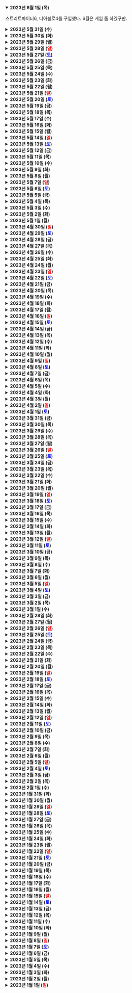 <details open>
    <summary><b>2023년 6월 1일 (목)</b></summary>
        <p>스트리트파이터6, 디아블로4를 구입했다. 6월은 게임 좀 하겠구만.</p>
</details>
<details>
    <summary><b>2023년 5월 31일 (수)</b></summary>
        <p>업무 실수로 인해 대표에게 혼이 났는데, 과거만큼 마음에 상처가 되지 않았다. 조코 윌링크가 말한 극한의 오너십, 데이비드 고긴스의 Get the fuck over it, move past it을 떠올리며 개인적인 공격으로 받아들이지 않으려 하니 큰 도움이 되었다.</p>
        <p>그냥 뭔가가 잘못된 것이고, 난 그 잘못을 수정했고, 다음 업무로 넘어가면 되는거다.</p>
</details>
<details>
    <summary><b>2023년 5월 30일 (화)</b></summary>
        <p>🎬 크리드 - 나는 영화 '록키'를 보고 자란 세대가 아니지만, 그런 내가 봐도 충분히 즐길 수 있는 작품이었다. 중간에 유치장 장면에서는 눈물도 꽤 났다. 감동적이고 깔끔한 복싱 영화. '록키' 설정을 조금 알고 보면 더 재밌다.</p>
        <p>🎬 무사 쥬베이 - 순수 엔터테인먼트. 심플한 스토리와 액션이 딱 좋았다.</p>
</details>
<details>
    <summary><b>2023년 5월 29일 (월)</b></summary>
        <ol>
            <li>어제는 6시간 이상 운전하여 집에 왔다. 비와 안개가 자욱한 도로였지만, 전혀 긴장되지 않았다. 렌트카 반납도 무사히했고, 모든게 깔끔.</li>
            <li>비가 오기 전에 달리고 오자.</li>
            <li>오늘은 글을 쓰고 그림을 그리자. 가계부를 정리하자.</li>
            <li>영화를 몇 개 봐야겠다.</li>
        </ol>
</details>
<details>
    <summary><b>2023년 5월 28일 (<text style="color:red">일</text>)</b></summary>
        <p>어제는 강행군이었다.</p>
        <ul>
            <li>약 2시에 함안 무진정 호수에 도착. 주차대란으로 정신 나갈뻔.</li>
            <li>본격 축제는 7시 시작이어서 약 5시간을 보내야하는 상황. 책을 가져가서 다행이었음.</li>
            <li>푸드트럭 줄의 기본 대기시간이 30분이라 기회는 그냥 1번 뿐이었다. 아이스아메리카노, 아이스 히비스커스, 소떡소떡.</li>
            <li>화장실 줄도 30분~1시간 대기여서 그냥 포기.</li>
            <li>날씨는 다행히 선선한 바람이 부는 흐린 날이라, 낙화놀이를 보기엔 이상적이었다.</li>
            <li>7시 예정인 낙화놀이가 5시 시작으로 변경됨. 사람이 워낙 많이 몰려 안전사고가 일어날까봐 내린 조치였다.</li>
            <li>낙화놀이는 불씨가 떨어지는 걸 즐기는 축제라, 해가 떨어지고 어두워야 예쁘다. 그러나 안전사고를 우려해 5시부터 점화를 시작.</li>
            <li>덕순이와 나의 위치는 언덕위 좁은 공간. 모두가 콩나물 시루였다.</li>
            <li>그러다 밝은 대낮의 낙화놀이는 역시 좀 아니라고 느꼈는지, 점화를 중단하고 7시에 재개하겠다는 발표가 있었음. 일부는 허탈, 일부는 환호. 나의 기분도 반반이었음.</li>
            <li>7시까지 콩나물 시루상태 지속. 중간에 앉기는 했지만 정말 좁았다.</li>
            <li>7시즈음하여 점화 시작. 점화해야할 낙화가 워낙 많아 불을 다 붙이는데만 1시간 가까이 걸렸다.</li>
            <li>불씨가 떨어지는 게 보이기는 하는데 엄청 미미하여 '뭐지?' 같은 불안감 엄습.</li>
            <li>하지만 점화하는 아저씨들이 어리둥절하는 모습을 보이지 않았기 때문에 일단 믿음.</li>
            <li>8시가 넘어가고 어둑어둑해지자 낙화놀이의 아름다움이 보이기 시작. 불씨가 꽃가루처럼 날아가기도 하고, 파도처럼 넘실대기도 한다.</li>
            <li>시간이 지나면서 무진정 호수 일대가 파도치는 불씨로 꽉 차게 된다. 장관. 아름다웠다. 닥터 스트레인지가 포털을 열 때 생기는 불씨들이 호수 전체를 뛰어다니는 모습.</li>
            <li>다리도 아프고 목도 마른 상태였지만, 불꽃의 파도에 몰입했다. 기다린 보람이 있었다.</li>
            <li>9시즈음 행사 종료. 다행히 안전사고 없이 무사히 마무리되었다.</li>
            <li>드디어 화장실 타임. 주차해놓은 함안역까지 걸어가 화장실에 갔지만... 덕순이의 여자화장실 대기시간 30분. 남자화장실은 줄 없음.</li>
            <li>각자 화장실 해결하고 드디어 숙소로 출발했지만... 만 명이 넘는 인파가 주차장을 빠져나가려고 하니 당연히 지옥 정체.</li>
            <li>어찌어찌하여 밤 11시에 숙소 도착. 편의점에서 삼각김밥 사서 간단히 요기. 더운물 샤워로 피로회복.</li>
            <li>급한 업무 알림이 와서 슬랙 메시지 확인. 업무 시작.</li>
            <li>자정이 되서 업무 마무리.</li>
            <li>쓰러져 잠.</li>
        </ul>
</details>
<details>
    <summary><b>2023년 5월 27일 (<text style="color:blue">토</text>)</b></summary>
        <ol>
            <li>마산 바다의 짠내가 시큼하고 좋다.</li>
            <li>바다 보면서 아침도 먹고, 운동도 하자.</li>
            <li>Arc 브라우저의 신기능이 너무 파괴적이고 매력적이다. 'Make your own internet'이라니 문구 참 잘 지었다.</li>
        </ol>
</details>
<details>
    <summary><b>2023년 5월 26일 (금)</b></summary>
        <p>어제는 약 15시간 일한듯 싶다. 에너지를 모두 써버렸지만, 그래도 할 건 다 해냈다. 기쁘다. 오늘은 덕순이와 함안으로 여행을 간다.</p>
</details>
<details>
    <summary><b>2023년 5월 25일 (목)</b></summary>
        <p>사내도서관이 문을 닫아서 슬프다.</p>
</details>
<details>
    <summary><b>2023년 5월 24일 (수)</b></summary>
        <ol>
            <li>가디언즈 오브 갤럭시3 3회차를 봤는데, 역시나 재밌었다. 새롭게 발견하는 요소가 계속 있었다. 전혀 지루하지 않았다. 멋진 이야기.</li>
            <li>몰입하자. 몰입!</li>
            <li>내 안의 찌질한 모습에게 이름을 붙여줘야하는데 뭐라고 붙여야할지 고민 중.</li>
            <li>수염을 순방향으로 깎아보자.</li>
        </ol>
</details>
<details>
    <summary><b>2023년 5월 23일 (화)</b></summary>
        <p>돈의 역사에 대한 수업을 들었는데 꿀잼. 기본 회계도 꿀잼.</p>
</details>
<details>
    <summary><b>2023년 5월 22일 (월)</b></summary>
        <p>🎮 라이즈 오브 더 툼 레이더 - 클리셰로 가득한 게임인데 그 클리셰가 워낙 뛰어나게 엮여있어 지루할 틈이 없었다. 클리셰가 잘 작동하려면 '얼마나 실감 나느냐'가 핵심인 것 같다. 예측 가능한 이야기였지만 워낙 실감 나니 빠져들었다. 그리고 한국어 더빙인 점이 최고.</p>
</details>
<details>
    <summary><b>2023년 5월 21일 (<text style="color:red">일</text>)</b></summary>
        <p>달리기는 거의 5년 만인 듯?</p>
        <ul>
            <li>약 7km 뛴 것 같다.</li>
            <li>중간에 2분 정도 걷긴 했지만 할만했다!</li>
            <li>다음에는 허벅지 스트레칭 제대로 하고 달리면 더 괜찮을 듯.</li>
            <li>기록을 조금씩 줄여보자.</li>
        </ul>
</details>
<details>
    <summary><b>2023년 5월 20일 (<text style="color:blue">토</text>)</b></summary>
        <p>달리기 트레이닝을 조금씩 해볼 계획.</p>
</details>
<details>
    <summary><b>2023년 5월 19일 (금)</b></summary>
        <p>노카페인 챌린지를 함께할 동료를 한 명 얻었다. 같이 하니 모멘텀이 생겨 좋다.</p>
</details>
<details>
    <summary><b>2023년 5월 18일 (목)</b></summary>
        <p>반팔만 입고 다녀도 충분하다니!</p>
</details>
<details>
    <summary><b>2023년 5월 17일 (수)</b></summary>
        <p>어제는 숙취가 있어서 쉬엄쉬엄 일하려고 했는데 그럴 수 없었다. 역시 고통은 한꺼번에 몰아쳐야 제 맛.</p>
</details>
<details>
    <summary><b>2023년 5월 16일 (화)</b></summary>
        <p>정말 멋진 사람들. 크으.</p>
</details>
<details>
    <summary><b>2023년 5월 15일 (월)</b></summary>
        <p>나는 흐리고 으슬으슬한 정도의 날씨가 좋다. 하지만 이제 본격적으로 더워지려나보다.</p>
</details>
<details>
    <summary><b>2023년 5월 14일 (<text style="color:red">일</text>)</b></summary>
        <p>푹 잤다. 상쾌!!</p>
</details>
<details>
    <summary><b>2023년 5월 13일 (<text style="color:blue">토</text>)</b></summary>
        <p>📖 아날로그의 반격 - 디지털 만능주의인 현시점에서 읽으니 신선함이 가득. 사람이 아날로그를 벗어날 수 없는 것은, 사람 그 자체가 아날로그이기 때문이다. 디지털의 대부분은 아날로그의 시뮬레이션이다.</p>
        <ul>
            <li>아날로그 잡지는 디지털 잡지와 다르게 '완독의 충만감'과 '우연'을 제공한다. 옛날보다 쇠퇴할지언정 사라지지는 않을 것이다. 그리고 어떤 잡지는 크게 성장하고 있다.</li>
            <li>기성세대에게 필름 카메라는 그저 구시대의 유물이지만, 자라나는 세대에는 '사진을 찍으며 놀 수 있는 장난감'으로 받아들여진다.</li>
            <li>불완전성에는 매력이 있으며, 디지털에서는 이 매력을 찾아볼 수 없다.</li>
            <li>"디지털에 더 많이 노출된 세대일수록 디지털 테크놀로지에 매력을 덜 느꼈다." 어린 세대이니까 오히려 아날로그에서 신선함을 느낄 수 있다.</li>
            <li>아날로그에는 반드시 마찰이 발생하고, 마찰은 관계성을 낳는다. 관계성은 머신러닝과 알고리즘을 뛰어넘는다.</li>
            <li>디지털 시대의 사람들은 외롭다. 사람들은 친구도 원하지만 커뮤니티를 원한다. 오프라인에서 함께 웃고 떠들 수 있는 커뮤니티를 원한다.</li>
            <li>경제적 효과로만 보면 디지털이 아날로그를 늘 압도할 것이다. 하지만 정서면에서는 아날로그의 승리.</li>
            <li>아날로그의 단점은 그것이 무겁고, 공간을 차지하며 귀찮다는 것이다. 그것이 '해결해야 할 문제'라면 디지털 전환이 유리할 것이고, '느끼고 즐기고 싶은 것'이라면 아날로그 형태가 알맞을 것이다.</li>
        </ul>
        <p>나는 원래 아날로그 형태에 큰 가치를 두지 않던 사람이다. 아마 디지털의 힘과 속도에 매료되어서 그랬던 것 같다. 지금도 물건을 집에 들이는 것은 그다지 좋아하지 않는다. 공간을 차지하고 나의 정신을 흩트려놓는 것이 싫기 때문이다. 하지만 책은 웬만하면 종이 도서로 읽으려고 하며, 메모도 종이에 하는 것이 좋다(설령 이후에 디지털로 옮기더라도).</p>
        <p>디지털이냐 아날로그냐 분리해서 생각하는 것 자체가 무의미하다고 느낀다. 더 알맞은 형태로 활용하면 그만이다. 과거의 (디지털 만세를 외칠 때의) 모습을 반성한다. 둘은 공존할 수밖에 없으며 공존하는 것이 가장 좋다.</p>
</details>
<details>
    <summary><b>2023년 5월 12일 (금)</b></summary>
        <p>대한민국 PS 트로피 순위 1000위 안쪽으로 들어왔다! 그런데 1000위 안쪽으로 들어오니 확실히 순위 올라가는 게 점점 힘들어지고 있음.</p>
</details>
<details>
    <summary><b>2023년 5월 11일 (목)</b></summary>
        <ol>
            <li>찬물 샤워에 많이 익숙해졌다. 더 이상 덜덜 떨리지 않게 되었음. 다만 면도할 때는 따뜻한 물로 적신 다음에 해야 상처가 나지 않는다.</li>
            <li>어제는 무심코 커피를 한 잔 마셔버렸다. 다시 정신차린다.</li>
        </ol>
</details>
<details>
    <summary><b>2023년 5월 10일 (수)</b></summary>
        <p>🎬 엑스 마키나 - 개봉 당시에 보고 싶었지만 거진 10년이 지난 지금에서야 봤다. AI 시대인 지금의 눈으로 보면 SF적인 측면이 많지만, 그래도 생각할 거리는 있다. 그리고 엔딩에 씁쓸한 맛이 있어 마음에 들었다.</p>
</details>
<details>
    <summary><b>2023년 5월 9일 (화)</b></summary>
        <p>📖 어떻게 죽을 것인가 - 미국의 아툴 가완디라는 외과 의사가 쓴, 제목 그대로 어떻게 죽을 것인가에 대한 책. 제목만 보고 골랐는데, 예상외로 나에게 큰 감명을 주었고 배울 점이 많았다. '병은 무조건 고쳐야 하는 것이 아닐 수 있다'는 관점이 나에게 없었기 때문이다.</p>
        <ul>
            <li>현대 의학이 발전하면서, 갑작스럽게 죽음을 맞는 비율이 크게 줄었다.</li>
            <li>그러나 동시에, 병원 치료로 고통받으며 죽어가는 비율도 크게 늘었다.</li>
            <li>과연 온몸을 희생시켜 가면서까지 치료에 집착하다가 죽는 것이 올바른 방향인가에 대해 논의하는 책이다.</li>
            <li>단순히 '존엄사에 대해 찬성하는가 반대하는가'에 대한 문제가 아닌 것 같다. 약물이나 산소호흡기를 떼어 존엄사를 택하더라도, 그 존엄사까지 이르는 과정을 어떻게 만들어나갈 것인지도 생각해놓아야 한다.</li>
            <li>예를 들어 내가 걷기 힘들어하는 노인이라고 치자. 이 때, 강제로 휠체어에 앉혀 무릎을 보호할 것인가, 아니면 내 의지대로 걷다가 넘어져 무릎이 깨질 것인가? 의외로 후자를 선택하는 노인이 적지 않다는 것에 놀랐다.</li>
            <li>결국 우리는 늙어서도 삶에 대한 주도권을 놓고 싶지 않은 듯하다. 무릎이 깨지더라도 내 의지로 걷다가 깨지는 것은 감당할 수 있다는 것이다. 노인이라고 해서 (안전이라는 명분 아래) 모든 걸 통제당하는 삶에 순응하리라는 생각은 맞지 않는 듯하다. 넋이 나간채로 오래 살기보다는, 짧더라도 의미 있고 보람차게 살고 싶은 듯하다.</li>
            <li>나 또한 같은 마음이다. 내 무릎은 나 스스로가 판단하고 계획해 보호하고 싶다. 역시 강제당하는 것은 싫다.</li>
            <li>큰 병에 걸렸을 때, 회복이 힘들다고 판단될 때 어떤 결단을 내릴 것인지 미리미리 정해놔야겠다는 생각이 들었다. 그렇지 않으면 우왕좌왕 당황하게 되며, 내가 원하는 방향과 정반대의 형태로 죽음을 맞이할 수도 있다.</li>
            <li>죽음과 관련된 이야기는 아니지만, 이 책을 읽고 나서 하나 깨달은 것이 있다. 다른 사람의 조언, 참견, 오지랖, 잔소리가 왜 그렇게 듣기 싫은지에 대한 이해다. 결국 삶의 주도권을 빼앗기기 싫은 것이다. 자율성을 침해받고 싶지 않은 것이다. 설령 내가 잘못된 방향으로 나가고 있을지언정, 그 주도권을 뺏기는 것만큼은 죽도록 싫은 것이다.</li>
            <li>옛날 만화영화의 악당들이 하나같이 '세계정복'을 외쳤던 것도, 어린이들이 그 목표에 대해 의문을 품지 않았던 것도 '내 마음대로 하고 싶다'라는 자율성은 본능적으로 납득되기 때문이 아닐까.</li>
            <li>그러니 남들에게 조언하는 것은 생각하는 것보다 더 조심스러워야 하는 행위라고 느꼈다. 조언을 하는 것도 그 조언을 받아들일 준비가 된 사람에게만 효과적일 것이다. 그렇지 않은 사람에게 남들의 조언은 '내 자율성을 침해하는 행위' 그 이상 그 이하도 아닐 것이다.</li>
        </ul>
</details>
<details>
    <summary><b>2023년 5월 8일 (월)</b></summary>
        <p>게임에 '요약 플레이' 기능을 넣으면 어떨까 생각해 봤다. 아이디어를 정리해서 각각 브런치와 레딧에 업로드했고, 덕순이에게는 대면으로 설명을 해봤다. 브런치에서는 좋아요가 여러 개 달린 것 외에는 큰 반응은 없다. 레딧에서는 '정말 바보 같은 아이디어네'라는 댓글이 2개 달렸다. 덕순이는 이 아이디어를 무척 좋아했으며, 기꺼이 돈을 낼 의사가 있음을 밝혔다.</p>
        <p>'요약 플레이' 기능을 탑재하는 게임들이 몇 년 안에 나올 것 같은 예감이 든다.</p>
</details>
<details>
    <summary><b>2023년 5월 7일 (<text style="color:red">일</text>)</b></summary>
        <ul>
            <li>어제는 예정에 없었지만 가디언즈 오브 갤럭시 vol. 3를 두 번째로 봤다. 2회차임에도 불구하고 또다시 눈물이 그렁그렁.</li>
            <li>머리를 깎자.</li>
            <li>부모님들과 점심식사.</li>
            <li>물을 많이 마시자.</li>
        </ul>
</details>
<details>
    <summary><b>2023년 5월 6일 (<text style="color:blue">토</text>)</b></summary>
        <p>오늘은...</p>
        <ul>
            <li>글을 쓰자.</li>
            <li>그림을 그리자.</li>
            <li>분리수거를 하자.</li>
            <li>여행 계획을 세우자.</li>
        </ul>
</details>
<details>
    <summary><b>2023년 5월 5일 (금)</b></summary>
        <ol>
            <li>오늘은 쉬는 날! 친구들과 막걸리 먹기로 했...으나 비가 많이 온다고 해서 취소.</li>
            <li>🎬 가디언즈 오브 갤럭시 VOL. 3 - 명작까지의 느낌은 아니었지만, 그래도 '이게 마블이지' 정도의 느낌은 받을 수 있었다. 가오갤 시리즈가 유쾌하고 감동이고 성대하게 잘 마무리되었다는 느낌. 그리고 로켓의 과거 이야기가 가슴을 팍 찔렀다.</li>
        </ol>
</details>
<details>
    <summary><b>2023년 5월 4일 (목)</b></summary>
        <ol>
            <li>이제 아침 샤워는 찬물이다.</li>
            <li>규율이 핵심이다.</li>
        </ol>
</details>
<details>
    <summary><b>2023년 5월 3일 (수)</b></summary>
        <p>형이 적극적으로 다양한 즐거움을 찾아다니는 사람이 되어 좋다.</p>
</details>
<details>
    <summary><b>2023년 5월 2일 (화)</b></summary>
        <ol>
            <li>종합소득세 신고 완료.</li>
            <li>다음은 노카페인 챌린지 간다.</li>
        </ol>
</details>
<details>
    <summary><b>2023년 5월 1일 (월)</b></summary>
        <p>🎮 호라이즌 포비든 웨스트: 버닝 쇼어스 - 호라이즌2의 DLC. 그래픽이 너무 아름다웠고, 탐험의 재미가 쏠쏠했다. 빌런 스토리는 좀 뻔해서 지루했다. 캐릭터들은 현실감이 넘치는 대신 (캐릭터로서의 과장성이 부족해서인지) 매력도는 높지 않았다. 적당히 즐거웠음!</p>
</details>
<details>
    <summary><b>2023년 4월 30일 (<text style="color:red">일</text>)</b></summary>
        <ul>
            <li>오래된 서류와 명함은 버린다. 중요한 서류라면 스캔해놓는다.</li>
            <li>받은 청접장들도 정리한다.</li>
            <li>사서 즐겁게 읽었지만 더 이상 와닿지 않는 책들은 판매한다.</li>
            <li>사용하지는 않지만 괜찮은 전자제품은 모두 팔아버린다.</li>
            <li>팔기도 버리기도 애매한 잡동사니는 한 가방에 담아 당근마켓에 무료로 나눔한다.</li>
            <li>버리기 아깝지만 절대 먹지 않는 것들은 버린다. 제품 포장되어 있는 녀석들은 당근마켓에 무료로 나눔한다.</li>
            <li>필요 이상으로 많은 소모품(물티슈 등)은 당근마켓에 무료로 나눔한다.</li>
            <li>더 이상 몸에 맞지 않는 옷들은 정리한다.</li>
            <li>선물로 받았는데 절대 사용하지 않거나, 더 이상 감흥이 없는 것들은 (충분히 즐겼으니) 미련없이 버린다.</li>
            <li>사용하지 않지만 멀쩡한 옷걸이들은 세탁소에 갖다준다.</li>
            <li>휘갈긴 메모 중에 쓸만한 것들은 디지털로 옮기고, 나머지는 버린다.</li>
        </ul>
</details>
<details>
    <summary><b>2023년 4월 29일 (<text style="color:blue">토</text>)</b></summary>
        <p>🎮 Lara Croft GO - 툼레이더 시리즈의 주인공 라라 크로프트를 중심으로 하는 퍼즐게임(?). 바둑판처럼 짜여진 스테이지에서 머리를 써서 퍼즐을 풀어내 유물을 찾아내는 게임이다. 소소하게 재밌었음.</p>
</details>
<details>
    <summary><b>2023년 4월 28일 (금)</b></summary>
        <p>"정체가 불쾌한만큼 동적인 것은 매력적이다."</p>
</details>
<details>
    <summary><b>2023년 4월 27일 (목)</b></summary>
        <p>좋은 사람과 이야기하면서 힘을 얻었다.</p>
</details>
<details>
    <summary><b>2023년 4월 26일 (수)</b></summary>
        <p>📖 모르면 치과 마케팅 절대 하지마라! - </p>
        <p>제목 어그로에 끌려 읽은 책. 치과 마케팅은 다른 마케팅이랑 어떻게 다른가에 대한 의문이 조금 풀렸다.</p>
        <ul>
            <li>병원도 온라인 마케팅은 무조건 해야 한다. 모든 환자들은 병원을 가기 전에 검색한다.</li>
            <li>병원 광고에 대한 규제는 생각보다 까다롭다. 예를 들어 병원 방문 후기는 OK지만, 시술 후기는 규제에 걸린다. 병원 방문 포스팅에서 정작 시술 이야기는 안 하고 '인테리어가 깔끔해요' '원장님이 친절하세요' 같은 이야기만 하는 것은 이 이유 때문.</li>
            <li>치과에게 있어 어린이는 장기 매출원(계속 같은 치과 다님), 노인은 대형 매출원(임플란트)</li>
            <li>아파트 엘리베이터 거울 광고가 의외로 꿀이다. 주민의 48%가 '거울 광고를 본다'라고 답한 설문조사가 있다.</li>
            <li>SNS도 좋지만 그래도 국내는 아직 블로그 마케팅이 꼭 필요하다.</li>
            <li>병원 이름이 (신뢰성이 담긴 정보와 함께) 최대한 많이 노출되면 최고.</li>
            <li>그러나 원장님 자체가 (유튜브 채널, 인스타, TV 출연 등을 통해) 브랜드가 되면 더 최고.</li>
            <li>의사들도 마케팅 공부해야 하는 시대다.</li>
        </ul>
</details>
<details>
    <summary><b>2023년 4월 25일 (화)</b></summary>
        <ol>
            <li>호라이즌2 DLC 하기.</li>
            <li>봄 알레르기 때문에 안과 진료 받은 것 보험 처리하기.</li>
            <li>책 읽기.</li>
            <li>"Who's gonna carry the boats... and the logs!?"</li>
        </ol>
</details>
<details>
    <summary><b>2023년 4월 24일 (월)</b></summary>
        <p>🎬 영화 테트리스 - 예상치 못한 내용으로 가득한 작품. 테트리스는 미국의 자본주의와 소련의 공산주의가 크게 충돌하던 1980년대에 개발된 소련제 게임이다. 소련에서 만들어졌기 때문에 테트리스는 단순히 게임 상품이 아니었다. '국가의 지식이자 재산'이었다. 따라서 이를 해외에 판매하는 것은 국가가 개입되지 않으면 안 되는 일이었고, 영화는 이 게임의 판매권을 두고 둘러싼 온갖 역경, 배신, 거짓말, 정치를 다룬다. 동시에 게임에 대한 사랑과 순수함도 보여준다.</p>
        <p>게임 자체보다는 판매권에 대한 이야기가 주를 이루지만, 그래도 흥미진진하고 스릴 있고 쾌감이 있었다. 리스크를 감수하면서까지 무언가에 올인하는 모습은 언제 봐도 멋지다.</p>
</details>
<details>
    <summary><b>2023년 4월 23일 (<text style="color:red">일</text>)</b></summary>
        <p>📖 비상식적 성공 법칙 - 깨달음을 얻은 친구가 선물해 준 책. 기존 자기 계발서와는 조금 다르다. 더 현실적이고, 손에 잡히고, 알아먹기 쉽다.</p>
        <ul>
            <li>저자는 성공을 위해 악의 에너지가 필요하다고 한다. 여기에 내 해석을 더해보자면 '악이여도 상관없다'가 더 맞는 것 같다. 어쨌든 돈을 벌려면 에너지가 필요하고, 자기 검열을 하기에는 시간이 없다.</li>
            <li>이루어야 할 일, 해야 할 일은 글로 적어야 한다. 그렇지 않으면 행동하지 않게 되고 이루어지지 않는다. 세세한 것까지 다 써놔야 한다.</li>
            <li>자기 자신에게 직함을 부여하는 방법이 신선했다. '슈퍼 좋은 남편'이라고 마음속에 직함을 설정해 놓으면, 실제로 그 직함에 맞춰 아내에게 잘하게 된다는 이론이다. 정장을 입으면 티셔츠를 입었을 때보다 행동거지에 더 신경 쓰게 된다는 이야기와 일맥상통하는 듯.</li>
            <li>고자세 영업 이야기도 와닿았다. 실천하기는 힘든 영역이지만. NO인지 YES인지 빨리 판단하고 결정하는 것이 중요하다.</li>
            <li>돈에 대한 죄악감을 없애야 한다는 내용에 공감한다. 사실 돈뿐만이 아니다. 내가 해야 하는 것과 감정은 별개로 관리해야 한다. 해야 할 일은 해야 한다. 하기 싫어도 해야 하고 불편해도 해야 한다. 해야 한다면 해야 한다.</li>
            <li>'완벽한 건 없다'는 이야기에 100% 공감한다. 예전에 읽은 책에서 '완벽하게 만들어봤자 남들은 완벽하다고 느끼지 않는다'는 내용이 있었다. 결국 자기만족이라는 이야기였고, 그것이 항상 더 나은 결과를 보장하지 않는다는 내용이었다. 그럴 바엔 70~80점짜리 결과물을 팍팍 내놓는 쪽이 잘 될 확률이 높다.</li>
        </ul>
</details>
<details>
    <summary><b>2023년 4월 22일 (<text style="color:blue">토</text>)</b></summary>
        <p>어제는 영감 넘치는 하루였다. 깨달음을 얻은 친구에게 기쁜 마음을 담아 박수.</p>
</details>
<details>
    <summary><b>2023년 4월 21일 (금)</b></summary>
        <ol>
            <li>20대 때 함께 열심히 일했던 동료들과 만났다. 여전히 밝고 의욕 넘치는 사람들이라 좋다. 귀찮아서 미루는 사람들이 아니라 좋다.</li>
            <li>내가 10년 전에 가르쳤던 내용을 기반으로 성장한 사람을 보니 뿌듯하다.</li>
            <li>다행히 1차에서 멈췄다!</li>
        </ol>
</details>
<details>
    <summary><b>2023년 4월 20일 (목)</b></summary>
        <p>내가 귀국 후 가장 잘한 것 중 하나가 알뜰폰 요금제를 쓰기 시작했다는 것이다. 알뜰폰의 진화와 혜택이 대단하다.</p>
</details>
<details>
    <summary><b>2023년 4월 19일 (수)</b></summary>
        <p>🎬 머니 샷: 폰허브를 말하다 - 포르노 산업에는 생각보다 많은 이해관계자들이 얽혀있고, 각자 의견이 상충하고 있다는 점이 흥미로웠다. 그렇기에 문제해결이 특히 어렵다.</p>
</details>
<details>
    <summary><b>2023년 4월 18일 (화)</b></summary>
        <p>📖 영화를 빨리 감기로 보는 사람들 - 우리의 일상과 매우 맞닿아 있는 주제를 데이터와 인터뷰로 해석해 주어 큰 도움이 된 책.</p>
            <ul> 
                <li>정리영상, 배속감상, 건너뛰면서 보기 등 새롭게 등장한 시청 습관을 해석하고 탐구하는 내용.</li> 
                <li>나는 이렇게 많은 이들이 정리 영상과 배속감상으로 '작품을 원래 속도로 처음부터 끝까지 보는 것'을 대체하고 있는지 몰랐다. 일상다반사인 듯.</li> 
                <li>젊은 층 위주로 퍼진 습관이지만, 고 연령층도 안 하는 것은 아니다.</li>
                <li>덕질 문화가 퍼진 이유도 흥미로웠다. '개성 있는 사람이 되어야 한다'는 압박이 모두에게 작용하는 듯하다. 특히 SNS에서 내가 어떤 사람인지 한 방에 전달되어야 하는 환경에서는 더욱 그렇다. 인터넷이라는 공간에서 하나의 캐릭터가 되어야한다는 의식이 존재하는 듯.</li> 
                <li>작품에 대한 스포일러나 위키문서를 (감상 전) 미리 확인하는 사람도 많다고 한다. 실패하거나 놀라고 싶지 않은 마음의 작용.</li> 
                <li>나는 '귀멸의 칼날'을 보면서 굳이 대사로 일일이 설명해 주는 장면이 많아 거슬렸었는데, 그것도 다 이유가 있었다.</li> 
                <li>키워드는 '가성비'와 '소속감'.</li>
                <li>단순히 젊은 세대에게 일침을 날리는 것이 아닌, 왜 이런 습관이 등장했고 앞으로는 어떡할 것인지를 고민하는 내용이라 좋았다.</li> 
                <li>두껍지 않아서 읽기 좋다. 추천!</li>
            </ul>
</details>
<details>
    <summary><b>2023년 4월 17일 (월)</b></summary>
        <p>🎬 Beef 성난 사람들 - 웃긴 드라마 같아 보이길래 가볍게 시작했다가 예상치 못한 전개, 반전, 깊은 내용 등으로 놀라움이 계속되었다. 2023년을 사는 현재 시점에서 생각해볼 점이 많다.</p>
</details>
<details>
    <summary><b>2023년 4월 16일 (<text style="color:red">일</text>)</b></summary>
        <p>🎬 존 윅 4 - 영상미만으로도 눈돌아가는데, 시원시원한 액션이 너무 좋았다. 특히 도니 옌 캐릭터의 총+지팡이 액션이 끝내줬음.</p>
</details>
<details>
    <summary><b>2023년 4월 15일 (<text style="color:blue">토</text>)</b></summary>
        <ol>
            <li>하기 싫은 것과 해야하는 것을 분리한다.</li>
            <li>쿨병은 좋지 않다.</li>
            <li>황사 때문인가 눈이 종종 가렵다. 오늘 내리는 비가 황사 좀 씻어줬으면 좋겠다.</li>
        </ol>
</details>
<details>
    <summary><b>2023년 4월 14일 (금)</b></summary>
        <p>AutoGPT를 설치해서 써봤는데, 좀 충격.</p>
</details>
<details>
    <summary><b>2023년 4월 13일 (목)</b></summary>
        <p>오랜 인연의 친구가 한국에 놀러온다. 정말 오랜만에 서울 관광 좀 해야할듯.</p>
</details>
<details>
    <summary><b>2023년 4월 12일 (수)</b></summary>
        <p>📖 「気にしすぎな人クラブ」へようこそ - 굳이 직역하자면 '과민한 사람 클럽에 어서오세요' 정도겠지? 일본 여행 중 표지가 재밌어보여 산 책인데, 4컷만화가 섞여있는 구성이라 가볍게 읽기 좋았다. 역시 생각은 좀 덜 해도 된다. 저자가 오사카 출신이던데, 시끌벅적한 오사카 문화에서 자라느라 고생 좀 했을 것 같다.</p>
</details>
<details>
    <summary><b>2023년 4월 11일 (화)</b></summary>
        <p>아침에 공원 산책을 하니 기분도 좋아지고 일도 잘 된다.</p>
</details>
<details>
    <summary><b>2023년 4월 10일 (월)</b></summary>
        <p>📖 Never Finished - 데이비드 고긴스는 최고다. 그는 입으로 가르치지 않고 행동으로 보여준다. 그의 존재를 알게 되어 감사하다. 그 덕분에 자신감을 갖고 40대를 준비할 수 있을 것 같다.</p>
</details>
<details>
    <summary><b>2023년 4월 9일 (<text style="color:red">일</text>)</b></summary>
        <p>매뉴얼을 작성할 줄 아느냐 모르느냐는 은근 중요한 차이인 듯.</p>
</details>
<details>
    <summary><b>2023년 4월 8일 (<text style="color:blue">토</text>)</b></summary>
        <p>[디모데후서 1:7] 하나님이 우리에게 주신 것은 두려워하는 마음이 아니요 오직 능력과 사랑과 절제하는 마음이니</p>
</details>
<details>
    <summary><b>2023년 4월 7일 (금)</b></summary>
        <p>한 9시간 기절한 뒤 회복!</p>
</details>
<details>
    <summary><b>2023년 4월 6일 (목)</b></summary>
        <p>도쿄에서 좋은 추억 만들고 왔다. 다시 힘내서 일상으로 돌아오는 중. 일단 커피 한 잔 하자.</p>
</details>
<details>
    <summary><b>2023년 4월 5일 (수)</b></summary>
        <p>센다기 근처의 미사키라는 술집에서 한 잔 했는데, 손님이 우리밖에 없었다. 덕분에 사장님이랑 한참 떠들 수 있어서 즐거웠다. 음식도 훌륭했고. 취경(酔鯨・すいげい)이라는 술을 추천해주셔서 마셨는데 깔끔했음.</p>
</details>
<details>
    <summary><b>2023년 4월 4일 (화)</b></summary>
        <p>사람들 참 다양하게 산다.</p>
</details>
<details>
    <summary><b>2023년 4월 3일 (월)</b></summary>
        <p>어제의 즐거움 정리</p>
        <ol>
            <li>아침에 로비에서 조용히 일하며 몰입하는 것이 즐거웠다.</li>
            <li>오다이바의 유니콘 건담 실물을 봤다. 변신쇼도 봤다. '거대하다'는 느낌이 팍팍 전달되었음.</li>
            <li>EVO 대회가 풍성했다. 혼자서 방송을 보는 것과 다 같이 응원하며 보는 것은 느낌이 완전히 다르다.</li>
            <li>"잇~~떼미마쇼~~~!"로 유명한 격투게임 캐스터 Aru의 목소리를 현장에서 들었다. 격투게임에 딱 맞는 내용의 코멘트와 목소리가 찰떡궁합</li>
            <li>철권의 샤넬 선수를 만나서 사진을 찍었다. 기쁨.</li>
            <li>연어구이 정식, 생맥주, 닭꼬치구이 모두 맛있었다. 얻어먹어서 더 맛있었다. 술자리를 마무리하는 의미로 라면까지 먹었다. 과한 식탐이었지만 먹는 재미는 일품이었음.</li>
        </ol>
</details>
<details>
    <summary><b>2023년 4월 2일 (<text style="color:red">일</text>)</b></summary>
        <p>오늘의 일정:</p>
        <ol>
            <li>아침 정식 먹으러 가기.</li>
            <li>오다이바의 유니콘 건담 보러 가기.</li>
            <li>Evo Japan이라는 격투게임 대회를 구경하러 갈 예정. 세계최고의 철권 선수인 무릎(Knee) 선수가 우승하는 모습을 보고 싶었지만, 그는 안타깝게도 16강에서 떨어졌다. 응원할 선수가 없어져 약간 탈력.</li>
            <li>일본에 사는 친한 형과 만나 저녁 술자리.</li>
        </ol>
</details>
<details>
    <summary><b>2023년 4월 1일 (<text style="color:blue">토</text>)</b></summary>
        <p>일본에 왔다. 여기도 벚꽃이 예쁘다.</p>
</details>
<details>
    <summary><b>2023년 3월 31일 (금)</b></summary>
        <p>일의 폭풍은 한꺼번에 몰아쳐서 온다. 이건 정말 아무리 시간이 지나도 불변인 듯.</p>
</details>
<details>
    <summary><b>2023년 3월 30일 (목)</b></summary>
        <p>어제는 강행군이었다. 다행히 모든 것이 계획대로 잘 흘러갔고, 잠도 푹 잤다. 다시 일상.</p>
</details>
<details>
    <summary><b>2023년 3월 29일 (수)</b></summary>
        <p>🎮 스타워즈 제다이: 오더의 몰락 - 제다이 기사가 되어 제국에 대항하는 이야기. 전투와 탐험이 재밌었다. 스타워즈 세계관을 마음껏 돌아다닐 수 있다는 것도 해방감이 있었다. 스토리가 조금 유치했지만, 스타워즈는 그 유치한 맛이 좋은 듯.</p>
</details>
<details>
    <summary><b>2023년 3월 28일 (목)</b></summary>
        <p>내 할 일이나 잘하자.</p>
</details>
<details>
    <summary><b>2023년 3월 27일 (월)</b></summary>
        <ol>
            <li>쉬운 건 저렴하다.</li>
            <li>집 앞 벚꽃이 예쁘다.</li>
        </ol>
</details>
<details>
    <summary><b>2023년 3월 26일 (<text style="color:red">일</text>)</b></summary>
        <p>감동을 주는 결과물을 만들어내는 사람들은 정말 멋지다.</p>
</details>
<details>
    <summary><b>2023년 3월 25일 (<text style="color:blue">토</text>)</b></summary>
        <p>🎬 스즈메의 문단속 - 예쁘 그림, 멋있는 연출, 감동주는 이야기.</p>
</details>
<details>
    <summary><b>2023년 3월 24일 (금)</b></summary>
        <ol>
            <li>중간이 없어지고 있는 느낌이 거의 매주 새로고침되는 3월.</li>
            <li>글 기고하는 사람들과 모여 이런저런 이야기를 할 기회가 있었는데, 아주 유익했다. 배울 점 많은 똑똑한 사람들이었다.</li>
            <li>페이커 데뷔 10주년 광고판을 봤다. 페이커한테도 배울 점이 많다.</li>
            <li>"It's about the journey not the destination" 조금 오그라드는 말일 수 있지만 지금의 내게 꼭 필요했던 말. 우연이지만 들을 수 있어 큰 도움이 된다.</li>
            <li>월급날!</li>
        </ol>
</details>
<details>
    <summary><b>2023년 3월 23일 (목)</b></summary>
        <p>오랜만의 출근. 출근해서는 점심을 뭐 먹을지가 매번 고민이다.</p>
</details>
<details>
    <summary><b>2023년 3월 22일 (수)</b></summary>
        <p>단순한게 제일 어렵다.</p>
</details>
<details>
    <summary><b>2023년 3월 21일 (화)</b></summary>
        <p>오늘은 양고기를 먹는다.</p>
</details>
<details>
    <summary><b>2023년 3월 20일 (월)</b></summary>
        <p>성수동을 처음 가봤는데 멋이 가득했다. 그만큼 비싸기도 했다. 여행한 기분.</p>
</details>
<details>
    <summary><b>2023년 3월 19일 (<text style="color:red">일</text>)</b></summary>
        <p>원고 썸네일을 달리2로 열심히 생성했지만 마음에 들지 않았다. 시험 삼아 미드저니로 해보니 한 방에 해결됐다. 너무 차이 나서 조금 놀람.</p>
</details>
<details>
    <summary><b>2023년 3월 18일 (<text style="color:blue">토</text>)</b></summary>
        <p>전세빚을 다 갚았다! 상쾌하다.</p>
</details>
<details>
    <summary><b>2023년 3월 17일 (금)</b></summary>
        <p>Arc라는 새로운 브라우저를 써보고 있었는데 이 놈은 정말 마음에 든다. 프로덕트에 스며든 애정이 화면 너머로 느껴질 정도.</p>
</details>
<details>
    <summary><b>2023년 3월 16일 (목)</b></summary>
        <p>미팅도 운동도 없는 하루!</p>
</details>
<details>
    <summary><b>2023년 3월 15일 (수)</b></summary>
        <p>생산성 툴이 또 한 바가지 쏟아져 내렸다. 공부해야지.</p>
</details>
<details>
    <summary><b>2023년 3월 14일 (화)</b></summary>
        <p>마지막 추위인가? 춥다~</p>
</details>
<details>
    <summary><b>2023년 3월 13일 (월)</b></summary>
        <p>🎬 사우스파크 시즌 25 - 사우스파크를 티빙에서 볼 수 있다니 정말 격세지감이다. 여전히 바보 같은 이야기 투성이인데, 사회풍자가 기가 막혀서 덕순이와 한참을 웃었다.</p>
</details>
<details>
    <summary><b>2023년 3월 12일 (<text style="color:red">일</text>)</b></summary>
        <p>📖 Shape Up - Basecamp에서 발간한 e북/웹 콘텐츠. 서비스를 만드는 것에 대해 곱씹을 점이 많다. '너무 구체적이지도 않으면서 너무 모호하지도 않게'라는 철학이 유용해보인다.</p>
</details>
<details>
    <summary><b>2023년 3월 11일 (<text style="color:blue">토</text>)</b></summary>
        <p>Stable Diffusion으로 만든 'ANIME ROCK, PAPER, SCISSORS'라는 애니를 보았는데, 퀄리티가 대단했다. 중간중간 그림체의 일관성이 무너지는 순간이 있긴 했지만, 전체적으로 움직임이 부드러워서 그럭저럭 볼만했다. AI로 러프하게 만든 다음 인간 애니메이터가 다듬는 식이면 될 것 같았다. AI로 완성품을 만든다기보다는, 머릿속 아이디어를 빠르게 시각화해 콘셉트 테스트 속도를 올리는 용으로 딱 적절해 보였다.</p>
</details>
<details>
    <summary><b>2023년 3월 10일 (금)</b></summary>
        <p>오늘은 여기저기 볼일이 많아 서울로 고고!</p>
</details>
<details>
    <summary><b>2023년 3월 9일 (목)</b></summary>
        <p>공허가 판치는 시대에 자기 할 말 뜨겁게 뱉어내는 열정적인 모습을 보면 눈물이 다 난다.</p>
</details>
<details>
    <summary><b>2023년 3월 8일 (수)</b></summary>
        <p>운전을 거의 한 5시간 한 듯? 피곤하다!</p>
</details>
<details>
    <summary><b>2023년 3월 7일 (화)</b></summary>
        <p>어제는 정말 최고로 알차게 보낸 듯. 기계였다.</p>
        <ol>
            <li>아침 식사.</li>
            <li>일반 업무.</li>
            <li>운동 및 샤워.</li>
            <li>B형 간염 예방주사 맞기.</li>
            <li>일반 업무.</li>
            <li>게임.</li>
            <li>점심 식사.</li>
            <li>미팅 2건.</li>
            <li>코딩 업무.</li>
            <li>저녁 식사.</li>
            <li>설거지.</li>
            <li>부모님과 통화.</li>
            <li>글 마무리.</li>
            <li>급한 업무 해결.</li>
            <li>메일함 전부 비우기.</li>
            <li>게임.</li>
        </ol>
</details>
<details>
    <summary><b>2023년 3월 6일 (월)</b></summary>
        <p>최근 일에 매몰되어 있어서 그런지 기분이 좀 다운된 상태였다. 다행히 어제부터 조금씩 회복되고 있다. 나는 내 할 일 하면 되고 최선을 다하면 된다.</p>
</details>
<details>
    <summary><b>2023년 3월 5일 (<text style="color:red">일</text>)</b></summary>
        <p>어린애처럼 일단 해보기. 아무렇게나 만져보고 부셔보기. 일단 생각하지 말고 느낌만으로 접근해보기. 마시멜로 탑 게임에서 평균 어른들보다 높은 탑을 쌓아올린 어린애들을 기억하기.</p>
</details>
<details>
    <summary><b>2023년 3월 4일 (<text style="color:blue">토</text>)</b></summary>
        <p>눈치볼 것 없이 난 내 할 일 한다.</p>
</details>
<details>
    <summary><b>2023년 3월 3일 (금)</b></summary>
        <p>고구마 씻고 썰고 통에 넣는 작업이 세상에서 제일 귀찮다. 별 것도 아니지만.</p>
</details>
<details>
    <summary><b>2023년 3월 2일 (목)</b></summary>
        <p>회사 내에서 큰 프로젝트가 시작되는 날이라 정신 바짝 차려야한다.</p>
</details>
<details>
    <summary><b>2023년 3월 1일 (수)</b></summary>
        <p>3.1절 휴일에 내가 해야할 일은? 마감~</p>
</details>
<details>
    <summary><b>2023년 2월 28일 (화)</b></summary>
        <p>원래는 전세금대출을 갚을 생각이 없었는데(이율이 원체 낮았음), 쑥쑥 오르는 걸 보니 이제는 갚을 때가 온 것 같다.</p>
</details>
<details>
    <summary><b>2023년 2월 27일 (월)</b></summary>
        <p>가속노화를 막아야 한다. 잠을 규칙적으로 잘 자고, 쾌락적인 음식 최대한 피하고, 중독적인 디지털 콘텐츠 소비를 자제해야 한다. 과거에는 불편한 환경 덕분에(?) 몸의 자생력이 (100%는 아니더라도) 자동으로 가꾸어졌다. 하지만 이제는 몸을 파괴하는 것이 일상이고 예능이다. 나도 모르게 가꾸어질 일이 점점 줄어드니 알아서 챙기는 수밖에. 안 그러면 노화의 속도도 그 어느 세대보다 빨라진다.</p>
</details>
<details>
    <summary><b>2023년 2월 26일 (<text style="color:red">일</text>)</b></summary>
        <p>🎬 서치 2 - 반전의 반전의 반전으로 가득한 영화. 애플 기기 홍보 영화. 실감나는 긴장감이 계속 이어지는 영화.</p>
</details>
<details>
    <summary><b>2023년 2월 25일 (<text style="color:blue">토</text>)</b></summary>
        <p>📖 삶의 목적을 찾는 45가지 방법 - 뉴스에서도 여러번 소개된, ChatGPT를 활용해 단 7일만에 완성한 책. "AI는 인간을 이해하고 감동을 만들어 줄, 인생의 철학을 담은 책의 저자가 될 수 있을까?"라는 의문을 갖고 탄생한 작품. 출판사는 스노우폭스북스라는 곳이며, 기획은 사람, 글 쓰는 건 ChatGPT가 맡아 제작되었다. 편집도 최대한 AI의 느낌을 지우지 않기 위해 10% 이내만 했다고 한다. 궁금하니 사서 읽었는데, 결론부터 말하면 조금 실망스러웠다.</p>
        <ol>
            <li>책의 문장 구조가 단조롭고 단조롭다. "~해야한다" "~하라" 같은 문장이 줄줄이 이어진다. 영감을 준다기보다는 잔소리하는 느낌에 가까웠다.</li> 
            <li>재밌는 비유를 하거나, 역으로 질문을 하거나, 반전을 주는 재미가 없었다.</li>
            <li>공감을 주거나 예시/근거가 되는 내용이 빈약했다.</li>
            <li>가끔 말투가 바뀌는 게 귀여웠다. (예: "~이다"라고 하다가 "~입니다"로 바뀔때가 있음)</li>
            <li>'어떤 사람이 썼는지'가 생각보다 중요하다는 것을 느꼈다. 사람이 쓴 글이 아니다 보니까 내용에 무게가 느껴지지 않았다. 책 제목이 '삶의 목적을 찾는 45가지 방법'이면 자신이 어떤 경험을 통해 그 방법을 찾아냈는지 스토리가 있을 법한데 그게 없으니 호소력이 없었다. 같은 이야기라도 전달자가 누구냐에 따라 다르게 느껴지기 마련인데, AI가 전달자이니 무색무취.</li>
            <li>집필을 전부 ChatGPT에게 맡겨서 내용이 아쉬운거지, 책이라는 틀은 잘 갖춰져 있었다. 실제 작가가 ChatGPT를 도구로 사용해 집필 과정을 개선하는 것은 충분히 가능할 것 같다.</li>
            <li>읽고 나서는 책값이 아까웠는데, 인세 수익은 모두 튀르키예 지진피해 성금으로 사용된다고 하니 괜찮아졌음.</li>
        </ol>
</details>
<details>
    <summary><b>2023년 2월 24일 (금)</b></summary>
        <p>실수로 알람을 끄고 잤는데 정확히 알람이 울려야했을 시간에 눈을 떴다. 몸 적응력 뭐냐.</p>
</details>
<details>
    <summary><b>2023년 2월 23일 (목)</b></summary>
        <p>📖 Can't Hurt Me - 전 네이비씰 데이브드 고긴스의 자서전. 2018년에 발간되었고, 총 400만부 이상 팔린 뉴욕타임즈 베스트셀러이다.</p>
        <p>나는 이 사람을 유튜브에 올라온 한 인터뷰에서 우연히 보게 되었는데, 역경에 집착하는 모습이 인상적이어서 이후로도 그의 메시지를 계속 찾아보게 되었다. 듣다보니 계속 빠져들었고, 이번에 아예 자서전을 구입해 읽었다.</p>
        <p>그의 삶은 어린 시절부터 고통의 연속이었다. 화풀이로 가족들에게 폭력을 휘두르는 아버지, 학교 숙제할 시간도 없이 일해야 하는 가족 사업, 주변인들의 죽음, 가난, 흑인이라 받는 인종차별, 이혼, 심장에 난 구멍 등 그에게 행복을 누릴 여유 같은 건 없었다. 고통은 그를 절대 놔주지 않았다.</p>
        <p>하지만 현재의 그는 강인한 삶을 산다. 그는 고통을 뿌리뽑거나 벗어나려하지 않는다. 고통을 원동력으로 삼는다. 변태가 아닐까 싶을 정도로 과하게 고통을 추구할 때도 있다. 보는 사람 입장에서는 "왜 그렇게까지?"라는 의문이 들곤 한다. 결국엔 자신을 끝없이 단련해야한다는 주문인 것 같다. 다행히 그는 무식하게 노력하지 않는다. 스스로를 극한으로 몰아넣으면서도 늘 생각한다.</p>
        <p>인터넷에서 그의 별명은 'Toughest Man Alive'다. 그는 해군 특수부대인 네이비씰, 육군의 엘리트 조직인 아미 레인저, 공군 전술 항공 조종수 등 수많은 직위에서 탑클래스 실적을 보유한 군인이자(현재는 전역함), 울트라 마라톤 관련 다수의 기록 및 턱걸이에 대한 기네스 기록 보유자이다(24시간 내에 턱걸이 4,030개 달성). 현재는 책을 쓰거나 팟캐스트에 출연해 자신의 삶에 대해 이야기하며, 부업으로(!) 산불 소방관 일을 하고 있다.</p>
        <p>역경을 이용하는 자세, 원칙을 중시하는 태도에서 깊은 감명을 받았다. 그의 삶을 읽으면서 눈시울이 붉어졌지만, 단순히 역경에서 오는 감동 스토리 때문은 아니었다. 그것보다는 고통을 이겨내는 삶의 태도를 보면서 '지금까지 읽은 책 중에서 가장 감명 깊었다'라는 느낌을 받았다. 자잘한 팁을 공유하는 자기계발서와는 달랐다. 그의 삶과 행동 자체가 가르침을 주었다.</p>
        <p>인간을 끊임없이 말랑말랑하고 허약하게 만드는 지금의 기술/소비만능주의 시대를 살아가는 나에게 정말로 필요한 책이었다. 내가 데이비드 고긴스처럼 살 필요는 없다. 하지만 그의 삶에서 배운 것은 반드시 적용해야겠다는 결심이 섰다.</p>
        <p>덤으로 그의 책은 고상하지 않다. 날것의 단어로 쓰여있어 욕도 심심치 않게 등장한다. 그래서 더 와닿은 걸지도 모르겠다.</p>
</details>
<details>
    <summary><b>2023년 2월 22일 (수)</b></summary>
        <p>부모님 집 가는 시간을 잘못 계산하여 9호선 통근열차를 타고 말았다. 뉴스에서 말하는 것처럼 과연 지옥철이 맞았다. 신논현-여의도 구간이 헬인 듯. 해당 구간을 매일 출근하시는 분들 화이팅.</p>
</details>
<details>
    <summary><b>2023년 2월 21일 (화)</b></summary>
        <p>아침 일찍 부모님 집으로 GO! 7시 전의 지하철은 아직 붐비지 않는다.</p>
</details>
<details>
    <summary><b>2023년 2월 20일 (월)</b></summary>
        <p>AI 메모.</p>
        <ol>
            <li>교차 검증할 수 있는 능력을 반드시 갖추어야한다. 지금도 인터넷에는 헛소리가 가득해 교차 검증이 꼭 필요하긴 하다. 하지만 AI가 생성한 것은 훨씬 더 '전문적이고 그럴듯한 느낌'이 들기 때문에 더 의심할 줄 알아야한다.</li>
            <li>다른 사람의 정보에 의존하는 사람은 앞으로 더욱 더 의존하게 될 것 같다.</li>
            <li>한 인터뷰에서 "... 답을 찾는 교육이 아닌 질문을 찾는 교육으로 ..." 라는 말을 들었다. 정곡을 찌르는 말이라고 생각한다. 이건 학교 교육에만 한정할 것이 아니라 나에게도 적용되는 것이다.</li>
        </ol>
</details>
<details>
    <summary><b>2023년 2월 19일 (<text style="color:red">일</text>)</b></summary>
        <ol>
            <li>변함 없이 빡센 주말이 이어질 듯!!</li>
            <li>숙취...</li>
        </ol>
</details>
<details>
    <summary><b>2023년 2월 18일 (<text style="color:blue">토</text>)</b></summary>
        <p>빡센 주말이 될 듯.</p>
</details>
<details>
    <summary><b>2023년 2월 17일 (금)</b></summary>
        <p>PC를 켰는데 블루스크린이 떠서 당황했다. 하지만 파워 케이블을 뺐다 다시 끼니 문제 해결. 휴.</p>
</details>
<details>
    <summary><b>2023년 2월 16일 (목)</b></summary>
        <p>🎬 앤트맨과 와스프: 퀀텀매니아 - 그럭저럭 재밌었다. 마블 영화는 계속 볼 생각이지만, 당분간은 기대감을 낮추고 보는 게 필수인 듯. 적어도 멀티버스 사가가 끝날 때까지는 그래야 할 것 같다. 현재는 스케일이 필요 이상으로 거대해졌고, 개연성도 약해졌다.</p>
        <p>퀀텀 렐름과 외계 기술을 구경하는 것이 재밌었다. 생물과 기계의 기괴한 조합은 볼 때마다 임팩트가 있었다. MODOK의 대두는 인터넷상에서 많은 욕을 먹고 있지만, 나는 그 기괴함에서 묘한 매력이 느껴졌다. 멀티버스 사가의 최대 빌런인 캉도 카리스마 넘쳤고. 로키 시즌1 때보다 훨씬 더 본격적이라 마음에 들었다.</p>
        <p>이번 앤트맨은 그냥 아무 생각 없이 한 번 볼 영화로는 썩 나쁘지 않다고 본다. 스토리 구성은 텁텁했지만 마블 팬을 위한 요소도 많았고. 즐거움과 아쉬움이 섞인 느낌.</p>
</details>
<details>
    <summary><b>2023년 2월 15일 (수)</b></summary>
        <p>일찍 쓰러졌고, 3시에 눈이 확 떠졌다. 깊게 잘 잤음!</p>
</details>
<details>
    <summary><b>2023년 2월 14일 (화)</b></summary>
        <p>목표가 있으면 70~80%까지는 이룬 뒤 공개하는 게 맞는 것 같다. 그리고 반드시 마무리 지어야 한다.</p>
</details>
<details>
    <summary><b>2023년 2월 13일 (월)</b></summary>
        <p>화요일은 미팅 지옥이 예정되어 있다. 단단히 준비하자.</p>
</details>
<details>
    <summary><b>2023년 2월 12일 (<text style="color:red">일</text>)</b></summary>
        <ol>
            <li>AI 아바타를 만들어 봤다. 생각보다 간단해서 놀랐다.</li>
            <li>AI 툴의 강력함과는 별개로, 아날로그 감성의 힘이 더욱 부각되지 않을까 생각이 들었다.</li>
            <li>마치 워드나 엑셀 같은 오피스 프로그램이 업무에서 기본이듯이, 대화형 AI도 곧 그렇게 될 것이라 생각한다. 이미 너무 유용하다.</li>
        </ol>
</details>
<details>
    <summary><b>2023년 2월 11일 (<text style="color:blue">토</text>)</b></summary>
        <p>오늘은 아마 계속해서 숙취하는 날.</p>
</details>
<details>
    <summary><b>2023년 2월 10일 (금)</b></summary>
        <p>아침에 스케일링 받으니 상쾌하고 좋다. 부지런히 치실질한 보람이 있다.</p>
</details>
<details>
    <summary><b>2023년 2월 9일 (목)</b></summary>
        <p>드디어 구글의 AI 챗봇도 공개되었다. 샅샅이 살펴봐야지.</p>
</details>
<details>
    <summary><b>2023년 2월 8일 (수)</b></summary>
        <p>🎮 로스트 저지먼트: 심판받지 않은 기억 - 다른 건 몰라도 스토리 하나는 만 점이다. 완벽하지는 않다. '약간 억지스러운데?' 싶은 구간도 몇 있다. 하지만 그런 부분을 모두 무시해도 좋을 만큼 매 순간 흥미진진하다.</p>
        <p>가끔 게임 화면을 슬쩍 구경하던 덕순이도 어느새 옆에 앉아 이야기에 빠져들었다. '이다음은 어떻게 될까?'라는 생각이 끊임없이 이어진다. '왕따'라는 주제 하나로 플레이어를 이렇게까지 빠져들게 만드는 스토리 비법은 무엇일까?</p>
        <p>후반 들어서는 콘트롤러를 놓지 못하고, 자정 넘어서까지 엔딩을 향해 쭉 달렸다. 복선회수도 기발하고, 활극답게 통쾌함도 안겨주는, 보는 내내 감탄한 게임.</p>
        <p>대신 게임플레이의 완성도는 (오래된 엔진이라 그런지) 높지 않다. 제작비 90%가 스토리에 쓰인 것이 아닐까 싶음.</p>
</details>
<details>
    <summary><b>2023년 2월 7일 (화)</b></summary>
        <p>운동을 몇 시쯤 가야 사람이 없으려나, 눈치 보는 중.</p>
</details>
<details>
    <summary><b>2023년 2월 6일 (월)</b></summary>
        <p>맥북 화면의 얼룩을 싹 닦으니 일할 기분이 확 샘솟는다.</p>
</details>
<details>
    <summary><b>2023년 2월 5일 (<text style="color:red">일</text>)</b></summary>
        <ol>
            <li>도서관 다녀오기.</li>
            <li>글 마감하기.</li>
            <li>게임하기.</li>
        </ol>
</details>
<details>
    <summary><b>2023년 2월 4일 (<text style="color:blue">토</text>)</b></summary>
        <p>📖 변신 - 다른 단편은 솔직히 잘 쓴지 잘 모르겠다. 하지만 '변신'만큼은 기가 막혔다. 벌레가 된 그레고리 잠자의 우울함과, 발버둥과, 꺼져가는 삶의 변화가 처음부터 끝까지 흥미진진.</p>
</details>
<details>
    <summary><b>2023년 2월 3일 (금)</b></summary>
        <p>촌스러워도 뜨거운 게 좋다. 늘 그렇게 행동하는 사람이 존경스럽다.</p>
</details>
<details>
    <summary><b>2023년 2월 2일 (목)</b></summary>
        <p>동네 카페 사장님의 센스가 무척 인상적이었다.</p>
        <p>화장실이 밖에 있는 카페였다. 그래서 별 생각 없이 밖으로 나가 화장실로 향했다. 볼 일을 보고 있는데, 벽에 붙어있는 안내문이 눈에 들어왔다. '화장실이 밖에 있어 많이 불편하시죠~?'라고 시작하는 첫 문장.</p>
        <p>'요즘 카페는 화장실도 예뻐야한다는데... 아쉽게도 제가 건물주가 아니라 화장실 인테리어를 뜯어고칠 수가 없네요. 그래도 내 집이다 생각하고 청소는 그 어디보다 깨끗히 한답니다'라는 내용이었다.</p>
        <p>센스 만점이라고 생각했다. 언뜻 보기에는 평범한 카페다. 하지만 사장의 디테일한 애정이 개성있고 특별해서 좋다.</p>
</details>
<details>
    <summary><b>2023년 2월 1일 (수)</b></summary>
        <p>역경(逆境)이라는 키워드에 꽂혔다.</p>
</details>
<details>
    <summary><b>2023년 1월 31일 (화)</b></summary>
        <p>📖 유시민의 글쓰기 특강</p>
        <ul>
            <li>굳이 어렵게 쓰지 말자.</li>
            <li>단문으로 쓰자. 각 문장에는 한 가지 내용만 담자.</li>
            <li>한자나 외래어는 꼭 필요할 때만 사용할 것.</li>
            <li>소리내서 읽었을 때 자연스럽지 않다면 글을 고치자.</li>
            <li>표현할 가치가 있는 것을, 실감나고 정확하게.</li>
        </ul>
</details>
<details>
    <summary><b>2023년 1월 30일 (월)</b></summary>
        <p>서서히 따뜻해진다.</p>
</details>
<details>
    <summary><b>2023년 1월 29일 (<text style="color:red">일</text>)</b></summary>
        <ol>
            <li><s>루빅스 큐브!</s> 거의 10시간 가까이 갖고 논 듯.</li>
            <li><s>도서관 책 반납</s></li>
            <li>원고 마감 (today)</li>
            <li><s>브런치 글쓰기</s></li>
            <li>만화 그리기 (today)</li>
            <li><s>운동하기</s></li>
            <li><s>머리깎기</s> 나중에</li>
            <li><s>LCK 리그 보기</s> T1은 강력할뿐만 아니라 새로운 픽을 보여주어 보는 재미가 있다.</li>
            <li><s>빵빵해진 음식물 쓰레기통 비우기</s></li>
        </ol>
</details>
<details>
    <summary><b>2023년 1월 28일 (<text style="color:blue">토</text>)</b></summary>
        <p>Amaranthe의 Unreal 오랜만에 들으니 너무 좋은데? 노래의 파워처럼 이번 주말도 힘차게 쉬어보자.</p>
        <ol>
            <li>루빅스 큐브!</li>
            <li>도서관 책 반납</li>
            <li>원고 마감</li>
            <li>브런치 글쓰기</li>
            <li>만화 그리기</li>
            <li>운동하기</li>
            <li>머리깎기</li>
            <li>LCK 리그 보기</li>
            <li>빵빵해진 음식물 쓰레기통 비우기</li>
        </ol>
</details>
<details>
    <summary><b>2023년 1월 27일 (금)</b></summary>
        <p>뭔가 일을 더 하고 싶은데 무리는 하면 안 되니, 딜레마.</p>
</details>
<details>
    <summary><b>2023년 1월 26일 (목)</b></summary>
        <ol>
            <li>토스뱅크 키워봐요 적금이 만기됐고, 나의 거북이는 (만기 이자와 함께) 전설의 거북이로 진화했다. 포켓몬 시스템을 도입한 적금 상품이라니 멋진 기획이었다. 다른 동물도 키워보고 싶어 2회차 시작. 정기예금도 높아진 금리와 함께 새로 시작.</li>
            <li>📖 다정소감 - 김혼비 작가의 글을 읽을 때마다 드는 감상이지만, 글이 참 술술 읽힌다. 나는 독서 훈련이 덜 된 탓에 보통 한 줄씩 느릿느릿 읽지만, 이 사람 글은 지그재그로 미끄러지듯 읽히며 내용도 쏙쏙 들어온다. 하지만 잘 읽히는 것과 별개로 공감이 되지 않는 부분도 여럿 있었다. 100% 공감이 되지 않음에도 불구하고 재밌는 책인 것을 보면, 글을 정말 잘 쓰는 사람인 것은 분명하다. 이 사람처럼 잘 쓰고 싶다.</li>
        </ol>
</details>
<details>
    <summary><b>2023년 1월 25일 (수)</b></summary>
        <p>연말정산 서류 준비를 끝내기 위해 은행으로.</p>
</details>
<details>
    <summary><b>2023년 1월 24일 (화)</b></summary>
        <p>🎮 Roombo: First Blood - 로봇 청소기가 되어 집에 침입한 도둑들을 처단하는 게임. 집 안을 돌아다니며 콘센트, 램프, TV, 냉장고 등을 해킹/조작해 도둑들에게 데미지를 입힐 수 있다. 예를 들어 도둑이 지나갈 때 램프 조명을 켜면 눈부셔하고, 냉장고 문을 열어제끼면 몸이 얼어붙어 움직임이 느려지는 식이다.</p>
        <p>데미지를 몇 번 주다보면 도둑은 기절한다. 그 때 도둑의 몸을 빨아들여 해체해버릴 수 있다. 피가 파바박 튀면서 살점이 여기저기로 날아간다. 황당한 컨셉의 게임이지만, 의외로 귀엽고 참신하여 유쾌했다. 플래티넘 따기도 쉽고.</p>
</details>
<details>
    <summary><b>2023년 1월 23일 (월)</b></summary>
        <p>📖 바쿠만 1~20 - 애니메이션만 봤지, 만화책 버전은 접하지 못했는데 이번 기회에 촤라락 읽었다(덕순이의 예스24 쿠폰 찬스 감사!). 애니메이션 쪽의 페이스가 더 자연스러운 것 같지만, 만화책은 그림보는 맛과 많은 정보량에서 장점이 느껴졌다.</p>
        <p>노력, 재능, 성실함, 운의 짬뽕으로 영향력을 키워나가는 모습은 늘 감동적이다. 주인공들의 超성공은 리얼리티가 떨어지는 느낌을 주었지만, 그게 무슨 상관이냐. 성공했으면 성공한 거다. 읽는 내내 즐겁고 유쾌했다. 나의 일도 더 즐겁게 만들자는 마음이 들었다.</p>
</details>
<details>
    <summary><b>2023년 1월 22일 (<text style="color:red">일</text>)</b></summary>
        <p>덕순이와 '더 퍼스트 슬램덩크'를 한 번 더 봤다. 이번에는 더빙이 아닌 [일본어 음성 + 한국어 자막] 버전으로 봤다. 나는 일본어 쪽이 훨씬 마음에 들었다.</p>
        <p>우리말 더빙이 이상한 것은 아니었다. 왜 일본어가 더 괜찮았던 걸까 고민해보니, 인물들의 화법 탓인 것 같다는 생각이 들었다. 생각을 표현하는 방식이나 대사 간의 간격이 아무래도 일본어를 기반으로 하니 일본어가 더 자연스럽게 느껴질 수 밖에 없다는 것이 나의 결론이다. 우리말 더빙도 훌륭했지만, 캐릭터들이 한국인으로 느껴지지는 않았으니까.</p>
        <p>덕순이도 당연히 일본어 버전을 더 좋아했을 줄 알았는데, 물어보니 더빙이 더 취향이었다고 한다. 역시 사람마다 느끼는 것은 모두 다른가보다. 그래도 '2회차 관람도 여전히 재밌었다'는 부분은 둘 다 똑같았다.</p>
</details>
<details>
    <summary><b>2023년 1월 21일 (<text style="color:blue">토</text>)</b></summary>
        <p>연말정산을 한 방에 싹 끝낼 계획이었다. 아깝게도 서류 하나가 부족하다. '주택자금대출 상환증명서'라는 것인데, 매달 갚은 전세 대출 원리금의 40%를 공제받기 위해 필요한 서류다.</p>
        <p>문제는 은행의 모바일 앱으로는 발급이 안 된다는 것. 직접 발급하려면 PC로 출력하거나 등기우편으로 받아야 한다. 하지만 PC에서는 수많은 플러그인 설치뿐만 아니라 인증된 프린터까지 필요하여 실패. 등기우편은 시간 맞춰 집에 있어야 하니 패스다.</p>
        <p>결국 직접 은행으로 가 창구 직원에게 뽑아달라고 할 계획이다. 귀찮지만 운동삼아 가는 것도 나쁘지 않다.</p>
        <p>그나저나 집 주변에 은행이 어디있나 검색해야할 정도로 은행 창구를 찾아간지 오래되었다. 대학 다닐 때 은행에 취업하려는 친구들이 참 많았는데, 그들은 잘 살고 있으려나.</p>
</details>
<details>
    <summary><b>2023년 1월 20일 (금)</b></summary>
        <p>낮잠은 정말 달콤하다.</p>
</details>
<details>
    <summary><b>2023년 1월 19일 (목)</b></summary>
        <p>회사가 보내준 명절 선물 센스에 감탄했다. 늘 테마가 있고 새로운 발견이 있다. 매년 놀랍다.</p>
</details>
<details>
    <summary><b>2023년 1월 18일 (수)</b></summary>
        <p>오래된 메모에서 찾은 참말.</p>
        <p>"책 1,000권이 모인 것은 도서관이고, 책 한 권의 복사본 1,000권이 모인 것은 재고다."</p>
</details>
<details>
    <summary><b>2023년 1월 17일 (화)</b></summary>
        <ol>
            <li>📖 문장 교실 - 글을 더 잘 쓰고 싶어 빌려온 책인데, 입문서 느낌의 내용이 대부분이라 큰 도움은 안 됐다. 하지만 '구체적인 이미지가 담긴 어휘를 많이 익혀야겠다'는 생각을 하게 해주었으니, 성공인가?</li>
            <li>연말 정산의 시즌이 돌아왔다. 싹싹 긁어모아보자.</li>
        </ol>
</details>
<details>
    <summary><b>2023년 1월 16일 (월)</b></summary>
        <p>🎬 나이브스 아웃: 글래스 어니언 - 어디로 흘러갈지 모르는 미스터리, 화려한 볼거리, 사회적 맥락, 하이라이트의 카타르시스가 모두 적절히 버무려져 있다. 이 시리즈도 '범죄도시'처럼 매년 개봉해도 이상하지 않을 것 같다.</p>
</details>
<details>
    <summary><b>2023년 1월 15일 (<text style="color:red">일</text>)</b></summary>
        <p>오랜만에 점프 웹사이트를 뒤적거리다가 '히노마루 스모'라는 만화를 봤는데, 1권이 너무 재밌었다. 뻔하지만 끓는 전개와 그림체가 마음에 쏙 들었다.</p>
        <p>하지만 국내에는 발매되지 않은 작품인 것을 알고난 뒤 슬퍼졌다. 애니메이션이 있어서 1화를 봤는데 애니메이션은 그냥 그랬다. 그런데 오프닝 곡 Fire Ground는 또 신나고 좋아서 일할 때의 반복 재생곡으로 당첨.</p>
</details>
<details>
    <summary><b>2023년 1월 14일 (<text style="color:blue">토</text>)</b></summary>
        <ol>
            <li>📖 파리대왕 - 모든 고전이 다 재밌는 것은 아니라고 느꼈다. 다른 고전은 비록 읽기는 힘들어도 빠져드는 몰입감이 있었는데, 파리대왕은 읽을수록 흥미가 떨어졌다. 나의 이해력이 떨어지는 것일지도 모른다.</li>
            <li><p>🎬 더 퍼스트 슬램덩크 - 극장의 넓은 화면 덕분인지, 애니메이션이 아닌 실제 농구 경기를 보는 듯한 느낌이 신선했다. 경기를 뛰는 선수의 시선을 옮긴 듯한 카메라 앵글이 박진감 있었다. 디펜스를 할 때의 선수들 움직임이 놀랍도록 세밀하고 역동적이었다. 그리고 마지막의 점수차 공방은 '정말 몇 초 안 남았다'를 느끼게 해주는 특별한 연출이었다.</p>
            <p>추억의 명장면들이 여럿 등장하는데, 팬서비스 역할은 확실했지만 영화에 재미를 더해주는 요소는 아니었던 것 같다. 영화 자체만 놓고 보면 만화책이 받쳐주는 맥락이 빠져있기 때문에, 어쩔 수 없이 '왜 갑자기?' 같은 느낌이 들 때도 있었다. 오히려 더 생략해도 되지 않았나 싶다. 하지만 그러면 팬 입장에서 아쉬울 테니 적절한 타협점이었을 수 있다.</p>
            <p>송태섭 이야기는 전혀 기대하지 않았는데, 감동 가득한 가족 이야기가 스트레이트로 나를 때렸다. 마스크 안에서 눈물이 여러 번 주르륵 흘렀다. 같이 본 덕순이도 대만족. 나도 대만족.</p></li>
        </ol>
</details>
<details>
    <summary><b>2023년 1월 13일 (금)</b></summary>
        <p>역경이 중요하다.</p>
</details>
<details>
    <summary><b>2023년 1월 12일 (목)</b></summary>
        <p>독일에서 함께 일한 친구들의 삶이 많이 변했다. 소식을 들으니 반갑고 즐겁다.</p>
</details>
<details>
    <summary><b>2023년 1월 11일 (수)</b></summary>
        <p>강요는 대부분의 상황에서 가장 안 좋다.</p>
</details>
<details>
    <summary><b>2023년 1월 10일 (화)</b></summary>
        <p>'젊은 사람들의 유행어/밈을 알아야 한다'는 풍조는 왜 생긴 것일까? 자신이 나이 들었다는 자조인가? 아니면 그저 젊어지고 싶다는 바람일 수도 있다. 어느 쪽이든 별로 공감하고 싶지 않다. 상대방이 몇 살이든간에 존중해주는 태도에 신경쓰는 것으로 충분하다고 본다. 신조어라 알아듣지 못했을 때에는 물어보면 되고, 자신이 나이 들었음을 부끄러워하지 않으면 된다. 젊은 자세로 살면 된다.</p>
</details>
<details>
    <summary><b>2023년 1월 9일 (월)</b></summary>
        <p>업무 자동화를 위해 짜놓은 코드가 있었는데, 꽤 오래된 코드라 손을 보고 싶었다. 기회다 싶어 ChatGPT에게 '내 코드를 단순화해줘'라고 주문했는데, 해법이 단 10초만 나왔다. 물론 코드를 약간 수정하긴 해야했다. 하지만 결과적으로 코드 분량을 40% 가량 줄일 수 있었다. 구조도 더 단순해졌다. 나 혼자서 고민했으면 일단 어디서부터 손대야할지 몰랐을 것이며, 작업 시간은 4~5시간 걸렸을 것이다. 하지만 ChatGPT 덕분에 30분만에 깔끔히 마무리됐다.</p>
        <p>AI가 사람의 일을 대체할 것이라 생각하지는 않는다. 하지만 각 개인의 능력을 무시무시할 정도로 끌어올려 주기는 할 것이다. 디테일은 기계가 알아서 챙기니, 사람은 이론과 구조와 핵심을 폭넓게 이해하지 않으면 안 되는 환경이 되어가고 있다고 느낀다.</p>
</details>
<details>
    <summary><b>2023년 1월 8일 (<text style="color:red">일</text>)</b></summary>
        <p>안도르 대사가 계속 생각난다.</p>
        <p>"Not because I want to shine or even be remembered. It's because I want you to go on."</p>
</details>
<details>
    <summary><b>2023년 1월 7일 (<text style="color:blue">토</text>)</b></summary>
        <ol>
            <li>며칠 간 업무와 씨름하다가 돌파구 하나를 찾았다. 이 맛에 일한다.</li>
            <li>친구가 놀러와서 술을 많이 마셔버렸네? 하지만 즐거웠으니 됐다.</li>
            <li>🎬 스타워즈: 안도르 - 최근의 스타워즈 작품들에 여러번 실망한 터라 보기를 미루던 드라마. 하지만 1~2화 보고나니 헤어나올 수가 없었다. 리얼해서 빠져들었다. 세밀하게 묘사된 제국의 압제, 실제로 있을법한 최첨단 감옥, 혁명을 준비하고 실행하는 것의 어려움 등 멋진 요소들이 정말 많았다. 다만 진지한 이야기다보니 시청률이 생각보다 높게 나오지 않은듯. 그래도 시즌2 제작이 확정되어서 기쁘다.</li>
        </ol>
</details>
<details>
    <summary><b>2023년 1월 6일 (금)</b></summary>
        <p>엣지가 가끔 버벅거려서 다시 크롬으로 복귀했다. 이제 ARM64용 앱이니까 메모리 이슈도 없겠지?</p>
</details>
<details>
    <summary><b>2023년 1월 5일 (목)</b></summary>
        <p>샌드위치를 사 먹었는데 가격이 12,000 원!? 맛은 있었지만 너무 비싸다. 양이 부족한 것도 있었고. 이럴 때는 또 베를린이 그리워지네.</p>
</details>
<details>
    <summary><b>2023년 1월 4일 (수)</b></summary>
        <p>어제 혼자 코엑스 가서 밥을 먹었는데, 몇 년 전에 비해 외국 사람들의 존재감이 눈에 띄게 늘었다는 것을 알았다.</p>
</details>
<details>
    <summary><b>2023년 1월 3일 (화)</b></summary>
        <ol>
            <li>경기 침체에 스마트하게 대비하자. 올해는 좀 무섭다.</li>
            <li>🎬 헤어질 결심 - 주인공 두 명의 행동은 딱 미친놈들인데, 감정만은 진하게 느껴졌다. 음악도 아름다웠다.</li>
        </ol>
</details>
<details>
    <summary><b>2023년 1월 2일 (월)</b></summary>
        <p>📖 스토아 수업 - 현대인을 위한 스토아 철학 해설집... 정도로 보면 되려나? 유튜브 채널 'Daily Stoic'을 운영하는 라이언 홀리데이의 책. 매 챕터마다 스토어 철학과 관련이 있는 고대 철학자들을 소개하는데, 흥미로운 일화와 가르침이 많다. 에픽테토스의 이야기도 좀 더 자세히 알 수 있었다.</p>
</details>
<details>
    <summary><b>2023년 1월 1일 (<text style="color:red">일</text>)</b></summary>
        <p>새해가 밝았다. 힘차게 살아보자.</p>
</details>